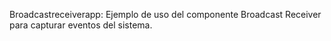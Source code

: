 Broadcastreceiverapp: Ejemplo de uso del componente Broadcast Receiver para capturar eventos del sistema.

